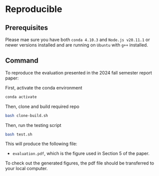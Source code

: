 # Reproducible

## Prerequisites
Please mae sure you have both `conda 4.10.3` and `Node.js v20.11.1` or newer versions installed and are running on `Ubuntu` with `g++` installed.

## Command

To reproduce the evaluation presented in the 2024 fall semester report paper:

First, activate the conda environment

```bash
conda activate
```

Then, clone and build required repo

```bash
bash clone-build.sh
```

Then, run the testing script

```bash
bash test.sh
```

This will produce the following file:
- `evaluation.pdf`, which is the figure used in Section 5 of the paper.

To check out the generated figures, the pdf file should be transferred to your local computer.